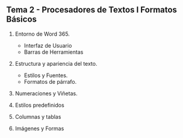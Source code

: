 ## **Tema 2 - Procesadores de Textos I Formatos Básicos**

1. Entorno de Word 365.
	- Interfaz de Usuario
	- Barras de Herramientas
	
2. Estructura y apariencia del texto.
	- Estilos y Fuentes. 
	- Formatos de párrafo.
 3. Numeraciones y Viñetas.
 4. Estilos predefinidos
 5. Columnas y tablas
 6. Imágenes y Formas


<!--stackedit_data:
eyJoaXN0b3J5IjpbMTAyMjk4NDIzNCw4MDgxNTA4MTNdfQ==
-->